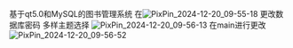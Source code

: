 基于qt5.0和MySQL的图书管理系统
在![PixPin_2024-12-20_09-55-18](https://github.com/user-attachments/assets/746add88-ad37-487d-a77f-462b0914c705)
更改数据库密码
多样主题选择
![PixPin_2024-12-20_09-56-13](https://github.com/user-attachments/assets/eb1f04e5-36b0-487e-90d2-e86032fec588)
在main进行更改
![PixPin_2024-12-20_09-56-52](https://github.com/user-attachments/assets/91a6bb37-1c4d-459c-b351-67368a26c8a7)